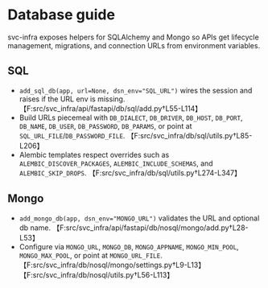 # Database guide

svc-infra exposes helpers for SQLAlchemy and Mongo so APIs get lifecycle management, migrations, and connection URLs from environment variables.

## SQL

- `add_sql_db(app, url=None, dsn_env="SQL_URL")` wires the session and raises if the URL env is missing. 【F:src/svc_infra/api/fastapi/db/sql/add.py†L55-L114】
- Build URLs piecemeal with `DB_DIALECT`, `DB_DRIVER`, `DB_HOST`, `DB_PORT`, `DB_NAME`, `DB_USER`, `DB_PASSWORD`, `DB_PARAMS`, or point at `SQL_URL_FILE`/`DB_PASSWORD_FILE`. 【F:src/svc_infra/db/sql/utils.py†L85-L206】
- Alembic templates respect overrides such as `ALEMBIC_DISCOVER_PACKAGES`, `ALEMBIC_INCLUDE_SCHEMAS`, and `ALEMBIC_SKIP_DROPS`. 【F:src/svc_infra/db/sql/utils.py†L274-L347】

## Mongo

- `add_mongo_db(app, dsn_env="MONGO_URL")` validates the URL and optional db name. 【F:src/svc_infra/api/fastapi/db/nosql/mongo/add.py†L28-L53】
- Configure via `MONGO_URL`, `MONGO_DB`, `MONGO_APPNAME`, `MONGO_MIN_POOL`, `MONGO_MAX_POOL`, or point at `MONGO_URL_FILE`. 【F:src/svc_infra/db/nosql/mongo/settings.py†L9-L13】【F:src/svc_infra/db/nosql/utils.py†L56-L113】
